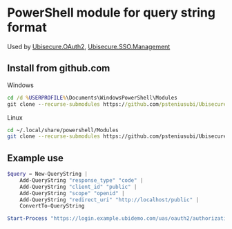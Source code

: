 # PowerShell module for query string format 

Used by [Ubisecure.OAuth2](../../../Ubisecure.OAuth2), [Ubisecure.SSO.Management](../../../Ubisecure.SSO.Management)

## Install from github.com

Windows

```cmd
cd /d %USERPROFILE%\Documents\WindowsPowerShell\Modules
git clone --recurse-submodules https://github.com/psteniusubi/Ubisecure.QueryString.git
```

Linux

```bash
cd ~/.local/share/powershell/Modules
git clone --recurse-submodules https://github.com/psteniusubi/Ubisecure.QueryString.git
```

## Example use

```powershell
$query = New-QueryString |
    Add-QueryString "response_type" "code" |
    Add-QueryString "client_id" "public" |
    Add-QueryString "scope" "openid" |
    Add-QueryString "redirect_uri" "http://localhost/public" |
    ConvertTo-QueryString

Start-Process "https://login.example.ubidemo.com/uas/oauth2/authorization?$query"
```

